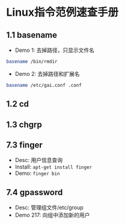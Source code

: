 # Linux指令范例速查手册

## 1.1 basename

* Demo 1: 去掉路径，只显示文件名

```bash
basename /bin/rmdir
```

* Demo 2: 去掉路径和扩展名

```bash
basename /etc/gai.conf .conf
```

## 1.2 cd

## 1.3 chgrp

## 7.3 finger

* Desc: 用户信息查询
* Install: ```apt-get install finger```
* Demo: ```finger bin```

## 7.4 gpassword

* Desc: 管理组文件/etc/group
* Demo 217: 向组中添加新的用户
